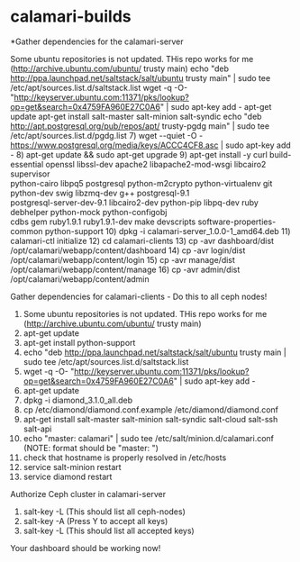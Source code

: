 # calamari-builds
*Gather dependencies for the calamari-server

Some ubuntu repositories is not updated. THis repo works for me (http://archive.ubuntu.com/ubuntu/ trusty main)
echo "deb http://ppa.launchpad.net/saltstack/salt/ubuntu trusty main" | sudo tee /etc/apt/sources.list.d/saltstack.list
wget -q -O- "http://keyserver.ubuntu.com:11371/pks/lookup?op=get&search=0x4759FA960E27C0A6" | sudo apt-key add -
apt-get update
apt-get install salt-master salt-minion salt-syndic
echo "deb http://apt.postgresql.org/pub/repos/apt/ trusty-pgdg main" | sudo tee /etc/apt/sources.list.d/pgdg.list
7)  wget --quiet -O - https://www.postgresql.org/media/keys/ACCC4CF8.asc | sudo apt-key add -
8)  apt-get update && sudo apt-get upgrade
9)  apt-get install -y curl build-essential openssl libssl-dev apache2 libapache2-mod-wsgi libcairo2 supervisor \
    python-cairo libpq5 postgresql python-m2crypto python-virtualenv git python-dev swig libzmq-dev g++ postgresql-9.1 \
    postgresql-server-dev-9.1 libcairo2-dev python-pip libpq-dev ruby debhelper python-mock python-configobj \
    cdbs gem ruby1.9.1 ruby1.9.1-dev make devscripts software-properties-common python-support
10) dpkg -i calamari-server_1.0.0-1_amd64.deb
11) calamari-ctl initialize
12) cd calamari-clients
13) cp -avr dashboard/dist /opt/calamari/webapp/content/dashboard
14) cp -avr login/dist /opt/calamari/webapp/content/login
15) cp -avr manage/dist /opt/calamari/webapp/content/manage
16) cp -avr admin/dist /opt/calamari/webapp/content/admin 

Gather dependencies for calamari-clients - Do this to all ceph nodes!
1)  Some ubuntu repositories is not updated. THis repo works for me (http://archive.ubuntu.com/ubuntu/ trusty main)
2)  apt-get update
3)  apt-get install python-support
4)  echo "deb http://ppa.launchpad.net/saltstack/salt/ubuntu trusty main | sudo tee /etc/apt/sources.list.d/saltstack.list
5)  wget -q -O- "http://keyserver.ubuntu.com:11371/pks/lookup?op=get&search=0x4759FA960E27C0A6" | sudo apt-key add -
6)  apt-get update
7)  dpkg -i diamond_3.1.0_all.deb
8)  cp /etc/diamond/diamond.conf.example /etc/diamond/diamond.conf
9)  apt-get install salt-master salt-minion salt-syndic salt-cloud salt-ssh salt-api
10) echo "master: calamari" | sudo tee /etc/salt/minion.d/calamari.conf (NOTE: format should be "master: <hostname>")
11) check that hostname is properly resolved in /etc/hosts
12) service salt-minion restart
13) service diamond restart

Authorize Ceph cluster in calamari-server
1) salt-key -L (This should list all ceph-nodes)
2) salt-key -A (Press Y to accept all keys)
3) salt-key -L (This should list all accepted keys)

Your dashboard should be working now!
